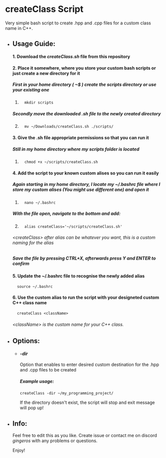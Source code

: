 # createClass Script

Very simple bash script to create .hpp and .cpp files for a custom class name in C++.

* ## Usage Guide:
  #### 1. Download the *createClass.sh* file from this repository  
  #### 2. Place it somewhere, where you store your custom bash scripts or just create a new directory for it
  ##### First in your home directory ( ~$ ) create the *scripts* directory or use your existing one  
  1.       mkdir scripts
  ##### Secondly move the downloaded .sh file to the newly created directory
  2.       mv ~/Downloads/createClass.sh ./scripts/
  #### 3. Give the .sh file appropriate permissions so that you can run it
  ##### Still in my home directory where my *scripts* folder is located
  1.       chmod +x ~/scripts/createClass.sh
  #### 4. Add the script to your known custom alises so you can run it easily
  ##### Again starting in my home directory, I locate my *~/.bashrc* file where I store my custom alises (You might use different one) and open it
  1.       nano ~/.bashrc
  ##### With the file open, navigate to the bottom and add:
  2.       alias createClass='~/scripts/createClass.sh'
  ###### \<createClass> after *alias* can be whatever you want, this is a custom naming for the alias
  ##### Save the file by pressing *CTRL+X*, afterwards press *Y* and *ENTER* to confirm
  #### 5. Update the ~/.bashrc file to recognise the newly added alias
        source ~/.bashrc
  #### 6. Use the custom alias to run the script with your designeted custom C++ class name
        createClass <className>
    

  ###### \<className> is the custom name for your C++ class.

* ## Options:
  * #### *-dir*
    Option that enables to enter desired custom destination for the .hpp and .cpp files to be created
    ##### Example usage:
        createClass -dir ~/my_programming_project/
      If the directory doesn't exist, the script will stop and exit message will pop up!

* ## Info:
  Feel free to edit this as you like. Create issue or contact me on discord *gingeros* with any problems or questions.

  Enjoy!
  
